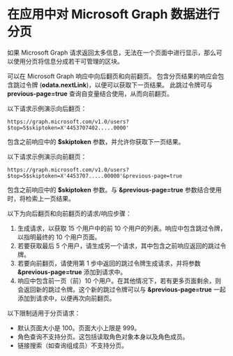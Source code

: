 
# 在应用中对 Microsoft Graph 数据进行分页 
 
如果 Microsoft Graph 请求返回太多信息，无法在一个页面中进行显示，那么可以使用分页将信息分成若干可管理的区块。 

可以在 Microsoft Graph 响应中向后翻页和向前翻页。 包含分页结果的响应会包含跳过令牌 (**odata.nextLink**)，以便可以获取下一页结果。 此跳过令牌可与 **previous-page=true** 查询自变量结合使用，从而向前翻页。

以下请求示例演示向后翻页：

```
https://graph.microsoft.com/v1.0/users?$top=5$skiptoken=X'4453707402.....0000'
```
包含之前响应中的 **$skiptoken** 参数，并允许你获取下一页结果。

以下请求示例演示向前翻页：

```
https://graph.microsoft.com/v1.0/users?$top=5$skiptoken=X'4453707.....00000'&previous-page=true
```
包含之前响应中的 **$skiptoken** 参数。与 **&previous-page=true** 参数结合使用时，将检索上一页结果。

以下为向后翻页和向前翻页的请求/响应步骤：

1. 生成请求，以获取 15 个用户中的前 10 个用户的列表。响应中包含跳过令牌，以指明最终的 10 个用户页面。
2. 若要获取最后 5 个用户，请生成另一个请求，其中包含之前响应返回的跳过令牌。
3. 若要向前翻页，请使用第 1 步中返回的跳过令牌生成请求，并将参数 **&previous-page=true** 添加到请求中。
4. 响应中包含前一页（前）10 个用户。在其他情况下，若有更多页面剩余，则会返回新的跳过令牌。这个新的跳过令牌可以与 **&previous-page=true** 一起添加到请求中，以便再次向前翻页。

以下限制适用于分页请求：

- 默认页面大小是 100。页面大小上限是 999。
- 角色查询不支持分页。这包括读取角色对象本身以及角色成员。
- 链接搜索（如查询组成员）不支持分页。
